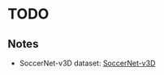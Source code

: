 # TODO

## Notes

* SoccerNet-v3D dataset: [SoccerNet-v3D](https://github.com/mguti97/SoccerNet-v3D?tab=readme-ov-file)
